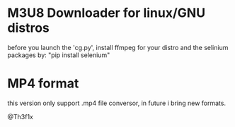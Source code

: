 # M3U8 Downloader for linux/GNU distros
before you launch the 'cg.py', install ffmpeg for your distro and the selinium packages by: "pip install selenium"

# MP4 format
this version only support .mp4 file conversor, in future i bring new formats.

@Th3f1x
